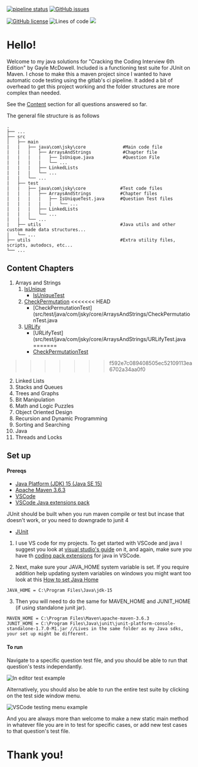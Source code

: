 [![pipeline status](https://gitlab.com/jsky.johnson/CTCI/badges/master/pipeline.svg)](https://gitlab.com/jsky.johnson/CTCI/-/commits/master)
[![GitHub issues](https://img.shields.io/github/issues/jskyjohnson/CTCI)](https://github.com/jskyjohnson/CTCI/issues)

[![GitHub license](https://img.shields.io/github/license/jskyjohnson/CTCI)](https://github.com/jskyjohnson/CTCI/blob/master/LICENSE)
![Lines of code](https://img.shields.io/tokei/lines/github/jskyjohnson/CTCI)
![](https://img.shields.io/badge/maven-v3.6.3-informational)

# Hello!

Welcome to my java solutions for "Cracking the Coding Interview 6th Edition" by Gayle McDowell. Included is a functioning test suite for JUnit on Maven. I chose to make this a maven project since I wanted to have automatic code testing using the gitlab's ci pipeline. It added a bit of overhead to get this project working and the folder structures are more complex than needed.

See the [Content](#content) section for all questions answered so far.

The general file structure is as follows

    .
    ├── ...
    ├── src
    │   ├── main
    |   |   ├── java\com\jsky\core              #Main code file
    |   |   |   ├── ArraysAndStrings            #Chapter file
    |   |   |   |   ├── IsUnique.java           #Question File
    |   |   |   |   └── ...
    |   |   |   ├── LinkedLists
    |   |   |   └── ...
    |   |   └── ...
    |   ├── test
    |   |   ├── java\com\jsky\core             #Test code files
    |   |   |   ├── ArraysAndStrings           #Chapter files
    |   |   |   |   ├── IsUniqueTest.java      #Question Test files
    |   |   |   |   |   └── ...
    |   |   |   ├── LinkedLists
    |   |   |   └── ...
    |   |   └── ...
    |   ├── utils                              #Java utils and other custom made data structures...
    │   └── ...
    ├── utils                                  #Extra utility files, scripts, autodocs, etc...
    └── ...

## Content Chapters

1. Arrays and Strings
   1. [IsUnique](src/main/java/com/jsky/core/ArraysAndStrings/IsUnique.java)
      - [IsUniqueTest](src/test/java/com/jsky/core/ArraysAndStrings/IsUniqueTest.java)
   1. [CheckPermutation](src/main/java/com/jsky/core/ArraysAndStrings/CheckPermutation.java)
<<<<<<< HEAD
      - [CheckPermutationTest](src/test/java/com/jsky/core/ArraysAndStrings/CheckPermutationTest.java
   1. [URLify](src/main/java/com/jsky/core/ArraysAndStrings/URLify.java)
         - [URLifyTest](src/test/java/com/jsky/core/ArraysAndStrings/URLifyTest.java
=======
      - [CheckPermutationTest](src/test/java/com/jsky/core/ArraysAndStrings/CheckPermutationTest.java)
>>>>>>> f592e7c089408505ec52109113ea6702a34aa0f0
2. Linked Lists
3. Stacks and Queues
4. Trees and Graphs
5. Bit Manipulation
6. Math and Logic Puzzles
7. Object Oriented Design
8. Recursion and Dynamic Programming
9. Sorting and Searching
10. Java
11. Threads and Locks

## Set up

#### Prereqs

- [Java Platform (JDK) 15 (Java SE 15)](https://www.oracle.com/java/technologies/javase-downloads.html)
- [Apache Maven 3.6.3](https://maven.apache.org/download.cgi)
- [VSCode](https://code.visualstudio.com/)
- [VSCode Java extensions pack](https://aka.ms/vscode-java-installer-win)

JUnit should be built when you run maven compile or test but incase that doesn't work, or you need to downgrade to junit 4

- [JUnit](https://github.com/junit-team/junit4/wiki/Download-and-Install)

1. I use VS code for my projects. To get started with VSCode and java I suggest you look at [visual studio's guide](https://code.visualstudio.com/docs/java/java-tutorial) on it, and again, make sure you have th [coding pack extensions](https://aka.ms/vscode-java-installer-win) for java in VSCode.

2. Next, make sure your JAVA_HOME system variable is set. If you require addition help updating system variables on windows you might want too look at this [How to set Java Home](https://www.wikihow.com/Set-Java-Home)

```
JAVA_HOME = C:\Program Files\Java\jdk-15
```

3. Then you will need to do the same for MAVEN_HOME and JUNIT_HOME (if using standalone junit jar).

```
MAVEN_HOME = C:\Program Files\Maven\apache-maven-3.6.3
JUNIT_HOME = C:\Program Files\Java\junit\junit-platform-console-standalone-1.7.0-M1.jar //Lives in the same folder as my Java sdks, your set up might be different.
```

#### To run

Navigate to a specific question test file, and you should be able to run that question's tests independantly.

![In editor test example](https://i.imgur.com/BqLFZ31.png)

Alternatively, you should also be able to run the entire test suite by clicking on the test side window menu.

![VSCode testing menu example](https://i.imgur.com/b885Dzh.png)

And you are always more than welcome to make a new static main method in whatever file you are in to test for specific cases, or add new test cases to that question's test file.

# Thank you!
